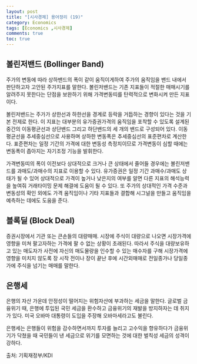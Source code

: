 ```yaml
---
layout: post
title: "[시사경제] 용어정리 (19)"
category: Economics
tags: [Economics ,시사경제]
comments: true
toc: true
---
```

## 볼린저밴드 (Bollinger Band)

주가의 변동에 따라 상하밴드의 폭이 같이 움직이게하여 주가의 움직임을 밴드 내에서 판단하고자 고안된 주가지표를 말한다. 볼린저밴드는 기존 지표들이 적절한 매매시기를 알려주지 못한다는 단점을 보완하기 위해 가격변동띠를 탄력적으로 변화시켜 만든 지표이다. 

볼린저밴드는 주가가 상한선과 하한선을 경계로 등락을 거듭하는 경향이 있다는 것을 기본 전제로 한다. 이 지표는 대부분의 유가증권가격의 움직임을 포착할 수 있도록 설계된 중간의 이동평균선과 상단밴드 그리고 하단밴드의 세 개의 밴드로 구성되어 있다. 이동평균선을 추세중심선으로 사용하며 상하한 변동폭은 추세중심선의 표준편차로 계산한다. 표준편차는 일정 기간의 가격에 대한 변동성 측정치이므로 가격변동이 심할 때에는 변동폭이 좁아지는 자기조정 기능을 발휘한다. 

가격변동띠의 폭이 이전보다 상대적으로 크거나 큰 상태에서 줄어들 경우에는 볼린저밴드를 과매도/과매수의 지표로 이용할 수 있다. 유가증권은 일정 기간 과매수/과매도 상태가 될 수 있어 상대적으로 가격이 높거나 낮은지의 여부를 알면 다른 지표의 해석능력을 높여줘 거래타이밍 문제 해결에 도움이 될 수 있다. 또 주가의 상대적인 가격 수준과 변동성의 확인 외에도 가격 움직임이나 기타 지표들과 결합해 시그널을 만들고 움직임을 예측하는 데에도 도움을 준다.

## 블록딜 (Block Deal)

증권시장에서 기관 또는 큰손들의 대량매매. 시장에 주식이 대량으로 나오면 시장가격에 영향을 미쳐 팔고자하는 가격에 팔 수 없는 상황이 초래된다. 따라서 주식을 대량보유하고 있는 매도자가 사전에 자신의 매도물량을 인수할 수 있는 매수자를 구해 시장가격에 영향을 미치지 않도록 장 시작 전이나 장이 끝난 후에 시간외매매로 전일종가나 당일종가에 주식을 넘기는 매매를 말한다.

## 은행세

은행의 자산 가운데 안정성이 떨어지는 위험자산에 부과하는 세금을 말한다. 글로벌 금융위기 때, 은행에 투입된 국민 세금을 환수하고 금융위기의 재발을 방지하자는 데 취지가 있다. 미국 오바마 대통령이 도입을 주장해 오바마세라고도 불린다.

은행세는 은행들이 위험을 감수하면서까지 투자를 늘리고 고수익을 향유하다가 금융위기가 닥쳤을 때 국민들이 낸 세금으로 위기를 모면하는 것에 대한 벌칙성 세금의 성격이 강하다.

출처: 기획재정부/KDI